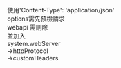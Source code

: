 使用'Content-Type': 'application/json'</br>
options需先預檢請求</br>
webapi 需刪除<remove name="OPTIONSVerbHandler" /></br>
並加入</br>
system.webServer</br>
       ->httpProtocol</br>
             ->customHeaders</br>
        <add name="Access-Control-Allow-Origin" value="*" /></br>
        <add name="Access-Control-Allow-Methods" value="GET, PUT, POST, DELETE, HEAD" /></br>
        <add name="Access-Control-Allow-Headers" value="Origin, X-Requested-With, Content-Type, Accept" /></br>
